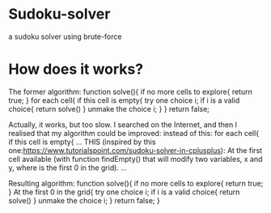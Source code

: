 # Sudoku-solver
a sudoku solver using brute-force

# How does it works?
The former algorithm:
function solve(){
  if no more cells to explore{
    return true;
  }
  for each cell{
    if this cell is empty{
      try one choice i;
      if  i is a valid choice{
        return solve()
      }
      unmake the choice i;
    }
  }
  return false;
  
  Actually, it works, but too slow. I searched on the Internet, and then I realised that my algorithm could be improved:
  instead of this:
  for each cell{
    if this cell is empty{
    ...
  THIS (inspired by this one:https://www.tutorialspoint.com/sudoku-solver-in-cplusplus):
    At the first cell available (with function findEmpty() that will modify two variables, x and y, where is the first 0 in the grid).
    ...
    
 Resulting algorithm:
 function solve(){
  if no more cells to explore{
    return true;
  }
  At the first 0 in the grid{
    try one choice i;
    if  i is a valid choice{
      return solve()
    }
    unmake the choice i;
  }
  return false;
}
